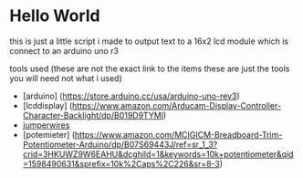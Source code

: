 # Hello World

this is just a little script i made to output text to a 16x2 lcd module which is connect to an arduino uno r3

tools used (these are not the exact link to the items these are just the tools you will need not what i used)

- [arduino] (https://store.arduino.cc/usa/arduino-uno-rev3)
- [lcddisplay] (https://www.amazon.com/Arducam-Display-Controller-Character-Backlight/dp/B019D9TYMI)
- [jumperwires](https://www.amazon.com/EDGELEC-Breadboard-Optional-Assorted-Multicolored/dp/B07GD2BWPY/ref=sr_1_3?dchild=1&keywords=arduino+jumper+wires&qid=1598490534&sr=8-3)
- [potemieter] (https://www.amazon.com/MCIGICM-Breadboard-Trim-Potentiometer-Arduino/dp/B07S69443J/ref=sr_1_3?crid=3HKUWZ9W6EAHU&dcghild=1&keywords=10k+potentiometer&qid=1598490631&sprefix=10k%2Caps%2C226&sr=8-3)
